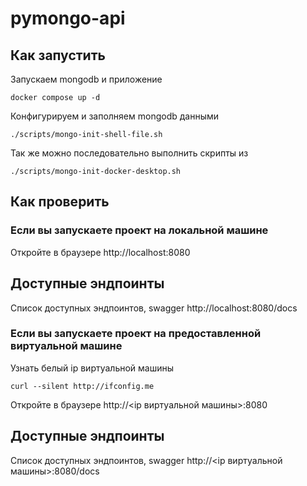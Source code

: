 # pymongo-api

## Как запустить

Запускаем mongodb и приложение

```shell
docker compose up -d
```

Конфигурируем и заполняем mongodb данными

```shell
./scripts/mongo-init-shell-file.sh
```

Так же можно последовательно выполнить скрипты из
```shell
./scripts/mongo-init-docker-desktop.sh
```


## Как проверить

### Если вы запускаете проект на локальной машине

Откройте в браузере http://localhost:8080

## Доступные эндпоинты

Список доступных эндпоинтов, swagger http://localhost:8080/docs



### Если вы запускаете проект на предоставленной виртуальной машине

Узнать белый ip виртуальной машины

```shell
curl --silent http://ifconfig.me
```

Откройте в браузере http://<ip виртуальной машины>:8080

## Доступные эндпоинты

Список доступных эндпоинтов, swagger http://<ip виртуальной машины>:8080/docs
